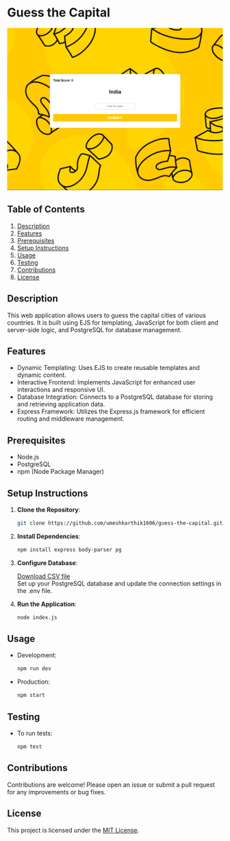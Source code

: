 # Guess the Capital
![Screenshot](https://github.com/AkashKobal/guess-the-capital/blob/main/Screenshot%202024-07-08%20175855.png)

## Table of Contents
1. [Description](#description)
2. [Features](#features)
3. [Prerequisites](#prerequisites)
4. [Setup Instructions](#setup-instructions)
5. [Usage](#usage)
6. [Testing](#testing)
7. [Contributions](#contributions)
8. [License](#license)

## Description
This web application allows users to guess the capital cities of various countries. It is built using EJS for templating, JavaScript for both client and server-side logic, and PostgreSQL for database management.

## Features
- Dynamic Templating: Uses EJS to create reusable templates and dynamic content.
- Interactive Frontend: Implements JavaScript for enhanced user interactions and responsive UI.
- Database Integration: Connects to a PostgreSQL database for storing and retrieving application data.
- Express Framework: Utilizes the Express.js framework for efficient routing and middleware management.

## Prerequisites
- Node.js
- PostgreSQL
- npm (Node Package Manager)

## Setup Instructions
1. **Clone the Repository**:
   ```sh
   git clone https://github.com/umeshkarthik1606/guess-the-capital.git

2. **Install Dependencies**:
   ```sh
   npm install express body-parser pg

3. **Configure Database**:

   [Download CSV file](https://github.com/umeshkarthik1606/guess-the-capital/blob/main/capitals.csv) <br>
   Set up your PostgreSQL database and update the connection settings in the .env file.

5. **Run the Application**:
   ```sh
   node index.js

## Usage
+ Development:
  ```sh
  npm run dev

+ Production:
  ```sh
  npm start

## Testing
+ To run tests:
  ```sh
  npm test

## Contributions

Contributions are welcome! Please open an issue or submit a pull request for any improvements or bug fixes.

## License
This project is licensed under the [MIT License](https://github.com/umeshkarthik1606/guess-the-capital/blob/main/LICENSE).


